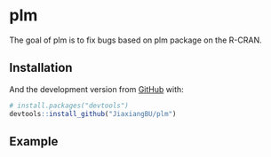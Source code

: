 
<!-- README.md is generated from README.Rmd. Please edit that file -->

# plm

<!-- badges: start -->

<!-- badges: end -->

The goal of plm is to fix bugs based on plm package on the R-CRAN.

## Installation

And the development version from [GitHub](https://github.com/) with:

``` r
# install.packages("devtools")
devtools::install_github("JiaxiangBU/plm")
```

## Example
